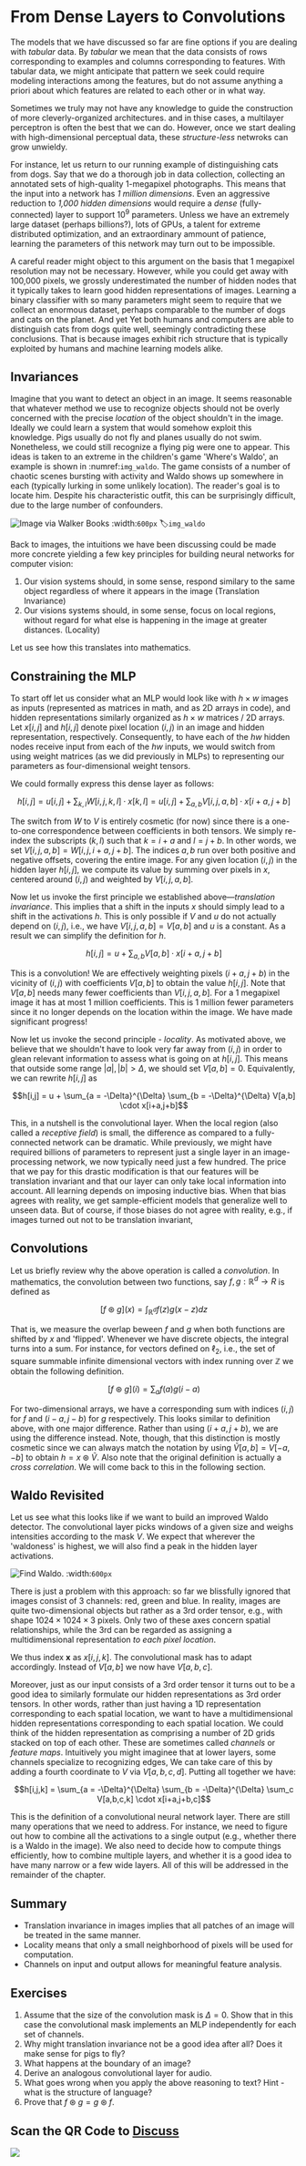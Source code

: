 # From Dense Layers to Convolutions

The models that we have discussed so far are fine options
if you are dealing with *tabular* data.
By *tabular* we mean that the data consists
of rows corresponding to examples and columns corresponding to features.
With tabular data, we might anticipate that pattern we seek
could require modeling interactions among the features,
but do not assume anything a priori about
which features are related to each other or in what way.


Sometimes we truly may not have any knowledge
to guide the construction of more cleverly-organized architectures.
and in thise cases, a multilayer perceptron is often the best that we can do.
However, once we start dealing with high-dimensional perceptual data,
these *structure-less* netwroks can grow unwieldy.


For instance, let us return to our running example
of distinguishing cats from dogs.
Say that we do a thorough job in data collection,
collecting an annotated sets of high-quality 1-megapixel photographs.
This means that the input into a network has *1 million dimensions*.
Even an aggressive reduction to *1,000 hidden dimensions*
would require a *dense* (fully-connected) layer to support $10^9$ parameters.
Unless we have an extremely large dataset (perhaps billions?),
lots of GPUs, a talent for extreme distributed optimization,
and an extraordinary ammount of patience,
learning the parameters of this network may turn out to be impossible.

A careful reader might object to this argument
on the basis that 1 megapixel resolution may not be necessary.
However, while you could get away with 100,000 pixels,
we grossly underestimated the number of hidden nodes
that it typically takes to learn good hidden representations of images.
Learning a binary classifier with so many parameters
might seem to require that we collect an enormous dataset,
perhaps comparable to the number of dogs and cats on the planet.
And yet Yet both humans and computers are able to distinguish cats from dogs quite well, seemingly contradicting these conclusions.
That is because images exhibit rich structure
that is typically exploited by humans and machine learning models alike.

## Invariances

Imagine that you want to detect an object in an image.
It seems reasonable that whatever method we use to recognize objects
should not be overly concerned with the precise *location*
of the object shouldn't in the image.
Ideally we could learn a system
that would somehow exploit this knowledge.
Pigs usually do not fly and planes usually do not swim.
Nonetheless, we could still recognize a flying pig were one to appear.
This ideas is taken to an extreme in the children's game 'Where's Waldo', an
example is shown in :numref:`img_waldo`.
The game consists of a number of chaotic scenes bursting with activity
and Waldo shows up somewhere in each
(typically lurking in some unlikely location).
The reader's goal is to locate him.
Despite his characteristic outfit, this can be surprisingly difficult,
due to the large number  of confounders.

![Image via Walker Books](../img/where-wally-walker-books.jpg)
:width:`600px`
:label:`img_waldo`


Back to images, the intuitions we have been discussing could be made more concrete yielding a few key principles for building neural networks for computer vision:

1. Our vision systems should, in some sense, respond similary to the same object regardless of where it appears in the image (Translation Invariance)
1. Our visions systems should, in some sense, focus on local regions, without regard for what else is happening in the image at greater distances. (Locality)

Let us see how this translates into mathematics.

## Constraining the MLP

<!-- In this exposition, we treat both images and hidden layers
alike as two-dimensional arrays.  -->
To start off let us consider what an MLP would look like
with $h \times w$ images as inputs
(represented as matrices in math, and as 2D arrays in code),
and hidden representations similarly organized
as $h \times w$ matrices / 2D arrays.
Let $x[i,j]$ and $h[i,j]$ denote pixel location $(i,j)$
in an image and hidden representation, respectively.
Consequently, to have each of the $hw$ hidden nodes receive input
from each of the $hw$ inputs,
we would switch from using weight matrices
(as we did previously in MLPs)
to representing our parameters
as four-dimensional weight tensors.


We could formally express this dense layer as follows:

$$h[i,j] = u[i,j] + \sum_{k,l} W[i,j,k,l] \cdot x[k,l] =  u[i,j] +
\sum_{a, b} V[i,j,a,b] \cdot x[i+a,j+b]$$

The switch from $W$ to $V$ is entirely cosmetic (for now)
since there is a one-to-one correspondence
between coefficients in both tensors.
We simply re-index the subscripts $(k,l)$
such that $k = i+a$ and $l = j+b$.
In other words, we set $V[i,j,a,b] = W[i,j,i+a, j+b]$.
The indices $a, b$ run over both positive and negative offsets,
covering the entire image.
For any given location $(i,j)$ in the hidden layer $h[i,j]$,
we compute its value by summing over pixels in $x$,
centered around $(i,j)$ and weighted by $V[i,j,a,b]$.

Now let us invoke the first principle we established above—*translation invariance*.
This implies that a shift in the inputs $x$
should simply lead to a shift in the activations $h$.
This is only possible if $V$ and $u$ do not actually depend on $(i,j)$,
i.e., we have $V[i,j,a,b] = V[a,b]$ and $u$ is a constant.
As a result we can simplify the definition for $h$.

$$h[i,j] = u + \sum_{a, b} V[a,b] \cdot x[i+a,j+b]$$

This is a convolution!
We are effectively weighting pixels $(i+a, j+b)$
in the vicinity of $(i,j)$ with coefficients $V[a,b]$
to obtain the value $h[i,j]$.
Note that $V[a,b]$ needs many fewer coefficients than $V[i,j,a,b]$. For a 1 megapixel image it has at most 1 million coefficients. This is 1 million fewer parameters since it no longer depends on the location within the image. We have made significant progress!

Now let us invoke the second principle - *locality*.
As motivated above, we believe that we shouldn't have
to look very far away from $(i,j)$
in order to glean relevant information
to assess what is going on at $h[i,j]$.
This means that outside some range $|a|, |b| > \Delta$,
we should set $V[a,b] = 0$.
Equivalently, we can rewrite $h[i,j]$ as

$$h[i,j] = u + \sum_{a = -\Delta}^{\Delta} \sum_{b = -\Delta}^{\Delta} V[a,b] \cdot x[i+a,j+b]$$

This, in a nutshell is the convolutional layer.
When the local region (also called a *receptive field*) is small,
the difference as compared to a fully-connected network can be dramatic.
While previously, we might have required billions of parameters
to represent just a single layer in an image-processing network,
we now typically need just a few hundred.
The price that we pay for this drastic modification
is that our features will be translation invariant
and that our layer can only take local information into account.
All learning depends on imposing inductive bias.
When that bias agrees with reality,
we get sample-efficient models
that generalize well to unseen data.
But of course, if those biases do not agree with reality,
e.g., if images turned out not to be translation invariant,



## Convolutions

Let us briefly review why the above operation is called a *convolution*.
In mathematics, the convolution between two functions,
say $f, g: \mathbb{R}^d \to R$ is defined as

$$[f \circledast g](x) = \int_{\mathbb{R}^d} f(z) g(x-z) dz$$

That is, we measure the overlap beween $f$ and $g$
when both functions are shifted by $x$ and 'flipped'.
Whenever we have discrete objects, the integral turns into a sum.
For instance, for vectors defined on $\ell_2$, i.e.,
the set of square summable infinite dimensional vectors
with index running over $\mathbb{Z}$ we obtain the following definition.

$$[f \circledast g](i) = \sum_a f(a) g(i-a)$$

For two-dimensional arrays, we have a corresponding sum
with indices $(i,j)$ for $f$ and $(i-a, j-b)$ for $g$ respectively.
This looks similar to definition above, with one major difference.
Rather than using $(i+a, j+b)$, we are using the difference instead.
Note, though, that this distinction is mostly cosmetic
since we can always match the notation by using $\tilde{V}[a,b] = V[-a, -b]$
to obtain $h = x \circledast \tilde{V}$.
Also note that the original definition is actually a *cross correlation*.
We will come back to this in the following section.


## Waldo Revisited

Let us see what this looks like if we want to build an improved Waldo detector. The convolutional layer picks windows of a given size
and weighs intensities according to the mask $V$.
 We expect that wherever the 'waldoness' is highest,
 we will also find a peak in the hidden layer activations.

![Find Waldo.](../img/waldo-mask.jpg)
:width:`600px`

There is just a problem with this approach:
so far we blissfully ignored that images consist
of 3 channels: red, green and blue.
In reality, images are quite two-dimensional objects
but rather as a 3rd order tensor,
e.g., with shape $1024 \times 1024 \times 3$ pixels.
Only two of these axes concern spatial relationships,
while the 3rd can be regarded as assigning
a multidimensional representation *to each pixel location*.

We thus index $\mathbf{x}$ as $x[i,j,k]$.
The convolutional mask has to adapt accordingly.
Instead of $V[a,b]$ we now have $V[a,b,c]$.

Moreover, just as our input consists of a 3rd order tensor
it turns out to be a good idea to similarly formulate
our hidden representations as 3rd order tensors.
In other words, rather than just having a 1D representation
corresponding to each spatial location,
we want to have a multidimensional hidden representations
corresponding to each spatial location.
We could think of the hidden representation as comprising a number of 2D grids stacked on top of each other.
These are sometimes called *channels* or *feature maps*.
Intuitively you might imaginee that at lower layers,
some channels specialize to recognizing edges,
We can take care of this by adding a fourth coordinate to $V$
via $V[a,b,c,d]$. Putting all together we have:

$$h[i,j,k] = \sum_{a = -\Delta}^{\Delta} \sum_{b = -\Delta}^{\Delta} \sum_c V[a,b,c,k] \cdot x[i+a,j+b,c]$$

This is the definition of a convolutional neural network layer.
There are still many operations that we need to address.
For instance, we need to figure out how to combine all the activations
to a single output (e.g., whether there is a Waldo in the image).
We also need to decide how to compute things efficiently,
how to combine multiple layers, and whether it is a good idea
to have many narrow or a few wide layers.
All of this will be addressed in the remainder of the chapter.


## Summary

* Translation invariance in images implies that all patches of an image will be treated in the same manner.
* Locality means that only a small neighborhood of pixels will be used for computation.
* Channels on input and output allows for meaningful feature analysis.

## Exercises

1. Assume that the size of the convolution mask is $\Delta = 0$. Show that in this case the convolutional mask implements an MLP independently for each set of channels.
1. Why might translation invariance not be a good idea after all? Does it make sense for pigs to fly?
1. What happens at the boundary of an image?
1. Derive an analogous convolutional layer for audio.
1. What goes wrong when you apply the above reasoning to text? Hint - what is the structure of language?
1. Prove that $f \circledast g = g \circledast f$.

## Scan the QR Code to [Discuss](https://discuss.mxnet.io/t/2348)

![](../img/qr_why-conv.svg)
